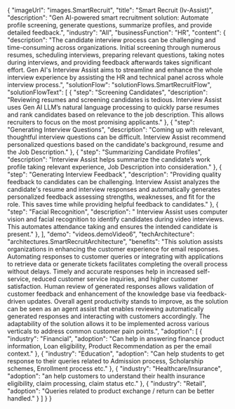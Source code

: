 
  {
    "imageUrl": "images.SmartRecruit",
    "title": "Smart Recruit (Iv-Assist)",
    "description": "Gen AI-powered smart recruitment solution: Automate profile screening, generate questions, summarize profiles, and provide detailed feedback.​",
    "industry": "All",
    "businessFunction": "HR",
    "content": {
      "description": "The candidate interview process can be challenging and time-consuming across organizations. Initial screening through numerous resumes, scheduling interviews, preparing relevant questions, taking notes during interviews, and providing feedback afterwards takes significant effort. Gen AI's Interview Assist aims to streamline and enhance the whole interview experience by assisting the HR and technical panel across whole interview process.",
      "solutionFlow": "solutionFlows.SmartRecruitFlow",
      "solutionFlowText": [
        { "step": "Screening Candidates", "description": "Reviewing resumes and screening candidates is tedious. Interview Assist uses Gen AI LLM’s natural language processing to quickly parse resumes and rank candidates based on relevance to the job description. This allows recruiters to focus on the most promising applicants." },
        { "step": "Generating Interview Questions", "description": "Coming up with relevant, thoughtful interview questions can be difficult. Interview Assist recommend personalized questions based on the candidate's background, resume and the Job Description." },
        { "step": "Summarizing Candidate Profiles", "description": "Interview Assist helps summarize the candidate’s work profile taking relevant experience, Job Description into consideration." },
        { "step": "Generating Interview Feedback", "description": "Providing quality feedback to candidates can be challenging. Interview Assist analyzes the candidate's resume and interview responses and automatically generates personalized feedback assessing strengths, weaknesses, and fit for the role. This saves time while providing helpful feedback to candidates." },
        { "step": "Facial Recognition", "description": " Interview Assist uses computer vision and facial recognition to identify candidates during video interviews. This automates attendance taking and ensures the intended candidate is present." },
      ],
      "demo": "videos.demoVideo6",
      "techArchitecture": "architectures.SmartRecruitArchitecture",
      "benefits": "This solution assists organizations in enhancing the customer experience for email responses. Automating responses to customer queries or integrating with applications to retrieve data or generate tickets facilitates completing the overall process without delays. Timely and accurate responses help in increased self-service, reduced customer service inquiries, and higher customer satisfaction. Human review of generated responses allows validation of customer feedback and enhancement of the knowledge base via feedback-driven updates. Overall agent productivity stands to improve, as the solution can be seen as an agent assist that enables reviewing automatically generated responses and interacting with customers accordingly. The adaptability of the solution allows it to be implemented across various verticals to address common customer pain points.",
       "adoption": [
             { "industry": "Financial", "adoption": "Can help in answering finance product information, Loan eligibility, Product Recommendation as per the email context." },
             { "industry": "Education", "adoption": "Can help students to get response to their queries related to Admission process, Scholarship schemes, Enrollment process etc." },
             { "industry": "Healthcare/Insurance", "adoption": "an help customers to understand their health insurance eligibility, claim processing, claim status etc." },
             { "industry": "Retail", "adoption": "Queries related to product exchange / return can be better handled." }
        ]
    }
  }
